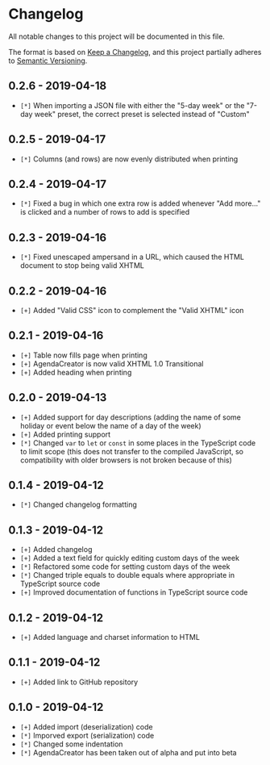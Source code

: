 # Changelog
All notable changes to this project will be documented in this file.

The format is based on [Keep a Changelog](https://keepachangelog.com/en/1.0.0/),
and this project partially adheres to [Semantic Versioning](https://semver.org/spec/v2.0.0.html).

## 0.2.6 - 2019-04-18

- `[*]` When importing a JSON file with either the "5-day week" or the "7-day week" preset, the correct preset is selected instead of "Custom"

## 0.2.5 - 2019-04-17

- `[*]` Columns (and rows) are now evenly distributed when printing

## 0.2.4 - 2019-04-17

- `[*]` Fixed a bug in which one extra row is added whenever "Add more..." is clicked and a number of rows to add is specified

## 0.2.3 - 2019-04-16

- `[*]` Fixed unescaped ampersand in a URL, which caused the HTML document to stop being valid XHTML

## 0.2.2 - 2019-04-16

- `[+]` Added "Valid CSS" icon to complement the "Valid XHTML" icon

## 0.2.1 - 2019-04-16

- `[+]` Table now fills page when printing
- `[+]` AgendaCreator is now valid XHTML 1.0 Transitional
- `[+]` Added heading when printing

## 0.2.0 - 2019-04-13

- `[+]` Added support for day descriptions (adding the name of some holiday or event below the name of a day of the week)
- `[+]` Added printing support
- `[*]` Changed `var` to `let` or `const` in some places in the TypeScript code to limit scope (this does not transfer to the compiled JavaScript, so compatibility with older browsers is not broken because of this)

## 0.1.4 - 2019-04-12

- `[*]` Changed changelog formatting

## 0.1.3 - 2019-04-12

- `[+]` Added changelog
- `[+]` Added a text field for quickly editing custom days of the week
- `[*]` Refactored some code for setting custom days of the week
- `[*]` Changed triple equals to double equals where appropriate in TypeScript
source code
- `[+]` Improved documentation of functions in TypeScript source code

## 0.1.2 - 2019-04-12

- `[+]` Added language and charset information to HTML

## 0.1.1 - 2019-04-12

- `[+]` Added link to GitHub repository

## 0.1.0 - 2019-04-12

- `[+]` Added import (deserialization) code
- `[*]` Imporved export (serialization) code
- `[*]` Changed some indentation
- `[*]` AgendaCreator has been taken out of alpha and put into beta
